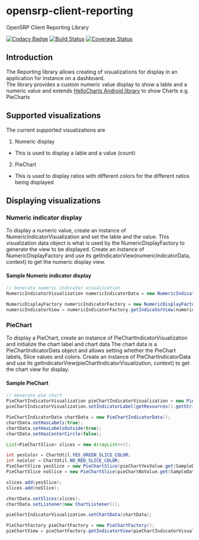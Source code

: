 # opensrp-client-reporting

OpenSRP Client Reporting Library

[![Codacy Badge](https://api.codacy.com/project/badge/Grade/27dcbf45e12941acae3daa3bd310de95)](https://app.codacy.com/app/allan-allay/opensrp-client-reporting?utm_source=github.com&utm_medium=referral&utm_content=OpenSRP/opensrp-client-reporting&utm_campaign=Badge_Grade_Dashboard)
[![Build Status](https://travis-ci.org/OpenSRP/opensrp-client-reporting.svg?branch=master)](https://travis-ci.org/OpenSRP/opensrp-client-reporting) [![Coverage Status](https://coveralls.io/repos/github/OpenSRP/opensrp-client-reporting/badge.svg?branch=master)](https://coveralls.io/github/OpenSRP/opensrp-client-reporting?branch=master)

## Introduction

The Reporting library allows creating of visualizations for display in an application for instance on a dashboard.  
The library provides a custom numeric value display to show a lable and a numeric value and extends [HelloCharts Android library](https://github.com/lecho/hellocharts-android)
to show Charts e.g. PieCharts

## Supported visualizations

The current supported visualizations are 

1. Numeric display 

- This is used to display a lable and a value (count)

2. PieChart

- This is used to display ratios with different colors for the different ratios being displayed

## Displaying visualizations

### Numeric indicator display  

To display a numeric value, create an instance of NumericIndicatorVisualization and set the lable and the value. 
This visualization data object is what is used by the NumericDisplayFactory to generate the view to be displayed.
Create an instance of NumericDisplayFactory and use its getIndicatorView(numericIndicatorData, context) to get the numeric display view. 

#### Sample Numeric indicator display

```Java
// Generate numeric indicator visualization
NumericIndicatorVisualization numericIndicatorData = new NumericIndicatorVisualization(getResources().getString(R.string.total_under_5_count), numericIndicatorValue.get(SampleDataDBUtil.numericIndicatorKey).getCount());

NumericDisplayFactory numericIndicatorFactory = new NumericDisplayFactory();
numericIndicatorView = numericIndicatorFactory.getIndicatorView(numericIndicatorData, context);
```

### PieChart

To display a PieChart, create an instance of PieChartIndicatorVisualization and initialize the chart label and chart data
The chart data is a PieChartIndicatorData object and allows setting whether the PieChart labels, Slice values and colors. 
Create an instance of PieChartIndicatorData and use its getIndicatorView(pieChartIndicatorVisualization, context) to get the chart view for display.

#### Sample PieChart

```Java
// Generate pie chart
PieChartIndicatorVisualization pieChartIndicatorVisualization = new PieChartIndicatorVisualization();
pieChartIndicatorVisualization.setIndicatorLabel(getResources().getString(R.string.num_of_lieterate_children_0_60_label));

PieChartIndicatorData chartData = new PieChartIndicatorData();
chartData.setHasLabels(true);
chartData.setHasLabelsOutside(true);
chartData.setHasCenterCircle(false);

List<PieChartSlice> slices = new ArrayList<>();

int yesColor = ChartUtil.YES_GREEN_SLICE_COLOR;
int noColor = ChartUtil.NO_RED_SLICE_COLOR;
PieChartSlice yesSlice = new PieChartSlice(pieChartYesValue.get(SampleDataDBUtil.pieChartYesIndicatorKey).getCount(), yesColor);
PieChartSlice noSlice = new PieChartSlice(pieChartNoValue.get(SampleDataDBUtil.pieChartNoIndicatorKey).getCount(), noColor);

slices.add(yesSlice);
slices.add(noSlice);

chartData.setSlices(slices);
chartData.setListener(new ChartListener());

pieChartIndicatorVisualization.setChartData(chartData);

PieChartFactory pieChartFactory = new PieChartFactory();
pieChartView = pieChartFactory.getIndicatorView(pieChartIndicatorVisualization, getContext());
```